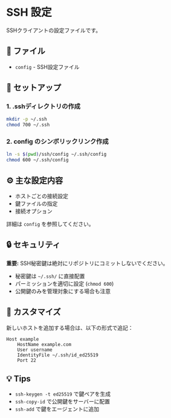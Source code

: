 # SSH 設定

SSHクライアントの設定ファイルです。

## 📄 ファイル

- `config` - SSH設定ファイル

## 🚀 セットアップ

### 1. .sshディレクトリの作成

```bash
mkdir -p ~/.ssh
chmod 700 ~/.ssh
```

### 2. config のシンボリックリンク作成

```bash
ln -s $(pwd)/ssh/config ~/.ssh/config
chmod 600 ~/.ssh/config
```

## ⚙️ 主な設定内容

- ホストごとの接続設定
- 鍵ファイルの指定
- 接続オプション

詳細は `config` を参照してください。

## 🔒 セキュリティ

**重要:** SSH秘密鍵は絶対にリポジトリにコミットしないでください。

- 秘密鍵は `~/.ssh/` に直接配置
- パーミッションを適切に設定 (`chmod 600`)
- 公開鍵のみを管理対象にする場合も注意

## 📝 カスタマイズ

新しいホストを追加する場合は、以下の形式で追記：

```
Host example
    HostName example.com
    User username
    IdentityFile ~/.ssh/id_ed25519
    Port 22
```

## 💡 Tips

- `ssh-keygen -t ed25519` で鍵ペアを生成
- `ssh-copy-id` で公開鍵をサーバーに配置
- `ssh-add` で鍵をエージェントに追加
